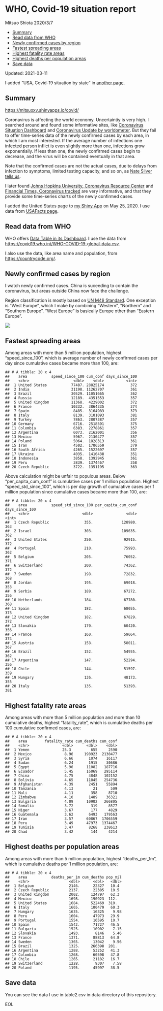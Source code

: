 WHO, Covid-19 situation report
================
Mitsuo Shiota
2020/3/7

-   [Summary](#summary)
-   [Read data from WHO](#read-data-from-who)
-   [Newly confirmed cases by region](#newly-confirmed-cases-by-region)
-   [Fastest spreading areas](#fastest-spreading-areas)
-   [Highest fatality rate areas](#highest-fatality-rate-areas)
-   [Highest deaths per population
    areas](#highest-deaths-per-population-areas)
-   [Save data](#save-data)

Updated: 2021-03-11

I added “USA, Covid-19 situation by state” in [another page](USA.md).

## Summary

<https://mitsuoxv.shinyapps.io/covid/>

Coronavirus is affecting the world economy. Uncertaintiy is very high. I
searched around and found some informative sites, like [Coronavirus
Situation
Dashboard](https://who.maps.arcgis.com/apps/opsdashboard/index.html#/c88e37cfc43b4ed3baf977d77e4a0667)
and [Coronavirus Update by
worldometer](https://www.worldometers.info/coronavirus/). But they fail
to offer time-series data of the newly confirmed cases by each area, in
which I am most interested. If the average number of infections one
infected person inflict is even slightly more than one, infections grow
exponentially. If less than one, the newly confirmed cases begin to
decrease, and the virus will be contained eventually in that area.

Note that the confirmed cases are not the actual cases, due to delays
from infection to symptoms, limited testing capacity, and so on, as
[Nate Silver tells
us](https://fivethirtyeight.com/features/coronavirus-case-counts-are-meaningless/).

I later found [Johns Hopkins University, Coronavirus Resource
Center](https://coronavirus.jhu.edu/) and [Financial Times, Coronavirus
tracked](https://www.ft.com/content/a26fbf7e-48f8-11ea-aeb3-955839e06441)
are very informative, and that they provide some time-series charts of
the newly confirmed cases.

I added the United States page to [my Shiny
App](https://mitsuoxv.shinyapps.io/covid/) on May 25, 2020. I use data
from [USAFacts
page](https://usafacts.org/visualizations/coronavirus-covid-19-spread-map/).

## Read data from WHO

WHO offers [Data Table in its Dashboard](https://covid19.who.int/table).
I use the data from
<https://covid19.who.int/WHO-COVID-19-global-data.csv>.

I also use the data, like area name and population, from
<https://countrycode.org/>.

## Newly confirmed cases by region

I watch newly confirmed cases. China is suceeding to contain the
coronavirus, but areas outside China now face the challenge.

Region classification is mostly based on [UN M49
Standard](https://unstats.un.org/unsd/methodology/m49/). One exception
is “West Europe”, which I make by combining “Western”, “Northern” and
“Southern Europe”. “West Europe” is basically Europe other than “Eastern
Europe”.

![](README_files/figure-gfm/chart-1.png)<!-- -->

## Fastest spreading areas

Among areas with more than 5 million population, highest
“speed\_since\_100”, which is average number of newly confirmed cases
per day since cumulative cases became more than 100, are:

    ## # A tibble: 20 x 4
    ##    area           speed_since_100 cum_conf days_since_100
    ##    <chr>                    <dbl>    <dbl>          <int>
    ##  1 United States           77487. 28825174            372
    ##  2 India                   31198. 11262707            361
    ##  3 Brazil                  30529. 11051665            362
    ##  4 Russia                  12189.  4351553            357
    ##  5 United Kingdom          11368.  4229002            372
    ##  6 France                  10332.  3864335            374
    ##  7 Spain                    8485.  3164983            373
    ##  8 Italy                    8139.  3101093            381
    ##  9 Turkey                   7863.  2807387            357
    ## 10 Germany                  6716.  2518591            375
    ## 11 Colombia                 6383.  2278861            357
    ## 12 Argentina                6073.  2162001            356
    ## 13 Mexico                   5967.  2130477            357
    ## 14 Poland                   5064.  1828313            361
    ## 15 Iran                     4502.  1706559            379
    ## 16 South Africa             4265.  1522697            357
    ## 17 Ukraine                  4035.  1416438            351
    ## 18 Indonesia                3858.  1392945            361
    ## 19 Peru                     3839.  1374467            358
    ## 20 Czech Republic           3722.  1351195            363

Above calculation might be unfair to populous areas. Below
“per\_capita\_cum\_conf” is cumulative cases per 1 million population.
Highest “speed\_std\_since\_100”, which is per day growth of cumulative
cases per 1 million population since cumulative cases became more than
100, are:

    ## # A tibble: 20 x 4
    ##    area           speed_std_since_100 per_capita_cum_conf days_since_100
    ##    <chr>                        <dbl>               <dbl>          <int>
    ##  1 Czech Republic                355.             128980.            363
    ##  2 Israel                        303.             109635.            362
    ##  3 United States                 250.              92915.            372
    ##  4 Portugal                      210.              75993.            362
    ##  5 Belgium                       205.              76052.            371
    ##  6 Switzerland                   200.              74362.            372
    ##  7 Sweden                        198.              72832.            368
    ##  8 Jordan                        195.              69018.            353
    ##  9 Serbia                        189.              67272.            356
    ## 10 Netherlands                   184.              67780.            368
    ## 11 Spain                         182.              68055.            373
    ## 12 United Kingdom                182.              67829.            372
    ## 13 Slovakia                      170.              60420.            356
    ## 14 France                        160.              59664.            374
    ## 15 Austria                       158.              58011.            367
    ## 16 Brazil                        152.              54955.            362
    ## 17 Argentina                     147.              52294.            356
    ## 18 Chile                         144.              51597.            359
    ## 19 Hungary                       136.              48173.            355
    ## 20 Italy                         135.              51393.            381

## Highest fatality rate areas

Among areas with more than 5 million population and more than 10
cumulative deaths, highest “fatality\_rate”, which is cumulative deaths
per 100 cumulative confirmed cases, are:

    ## # A tibble: 20 x 4
    ##    area        fatality_rate cum_deaths cum_conf
    ##    <chr>               <dbl>      <dbl>    <dbl>
    ##  1 Yemen               25.3         655     2590
    ##  2 Mexico               8.96     190923  2130477
    ##  3 Syria                6.66       1074    16117
    ##  4 Sudan                6.24       1915    30686
    ##  5 Egypt                5.90      11082   187716
    ##  6 Ecuador              5.45      16069   295114
    ##  7 China                4.75       4848   102152
    ##  8 Bolivia              4.65      11845   254736
    ##  9 Afghanistan          4.39       2451    55894
    ## 10 Tanzania             4.13         21      509
    ## 11 Mali                 4.11        358     8710
    ## 12 Zimbabwe             4.10       1489    36321
    ## 13 Bulgaria             4.09      10902   266805
    ## 14 Somalia              3.72        319     8577
    ## 15 Niger                3.67        177     4829
    ## 16 Guatemala            3.62       6493   179563
    ## 17 Iran                 3.57      60867  1706559
    ## 18 Peru                 3.49      47973  1374467
    ## 19 Tunisia              3.47       8268   238613
    ## 20 Chad                 3.42        144     4214

## Highest deaths per population areas

Among areas with more than 5 million population, highest
“deaths\_per\_1m”, which is cumulative deaths per 1 million population,
are:

    ## # A tibble: 20 x 4
    ##    area           deaths_per_1m cum_deaths pop_mil
    ##    <chr>                  <dbl>      <dbl>   <dbl>
    ##  1 Belgium                2146.      22327   10.4 
    ##  2 Czech Republic         2137.      22385   10.5 
    ##  3 United Kingdom         2002.     124797   62.3 
    ##  4 Mexico                 1698.     190923  112.  
    ##  5 United States          1684.     522469  310.  
    ##  6 Italy                  1665.     100479   60.3 
    ##  7 Hungary                1635.      16325    9.98
    ##  8 Peru                   1604.      47973   29.9 
    ##  9 Portugal               1554.      16595   10.7 
    ## 10 Spain                  1542.      71727   46.5 
    ## 11 Bulgaria               1525.      10902    7.15
    ## 12 Slovakia               1493.       8146    5.46
    ## 13 France                 1371.      88813   64.8 
    ## 14 Sweden                 1365.      13042    9.56
    ## 15 Brazil                 1325.     266398  201.  
    ## 16 Argentina              1288.      53252   41.3 
    ## 17 Colombia               1268.      60598   47.8 
    ## 18 Chile                  1265.      21182   16.7 
    ## 19 Switzerland            1228.       9307    7.58
    ## 20 Poland                 1195.      45997   38.5

## Save data

You can see the data I use in table2.csv in data directory of this
repository.

EOL
